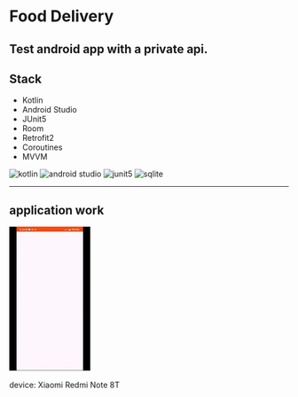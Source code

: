 # Food Delivery

Test android app with a private api.
---

## Stack

+ Kotlin
+ Android Studio
+ JUnit5
+ Room
+ Retrofit2
+ Coroutines
+ MVVM

![kotlin](https://camo.githubusercontent.com/d3d1086af5c2cc9b242b19407152596a33d4ee77f4c2c76f561ba14a2ee8abe0/68747470733a2f2f696d672e736869656c64732e696f2f7374617469632f76313f7374796c653d666f722d7468652d6261646765266d6573736167653d4b6f746c696e26636f6c6f723d374635324646266c6f676f3d4b6f746c696e266c6f676f436f6c6f723d464646464646266c6162656c3d)
![android studio](https://camo.githubusercontent.com/2d397c08eedc8787ef2a85a6a4b391f62d5ef4d89c527e49bc9f3a0b8c54136f/68747470733a2f2f696d672e736869656c64732e696f2f7374617469632f76313f7374796c653d666f722d7468652d6261646765266d6573736167653d416e64726f69642b53747564696f26636f6c6f723d323232323232266c6f676f3d416e64726f69642b53747564696f266c6f676f436f6c6f723d334444433834266c6162656c3d)
![junit5](https://camo.githubusercontent.com/0ec0af3112b73b519c79846f78d224a64c09512fb5018b96453dc59f5fa0a463/68747470733a2f2f696d672e736869656c64732e696f2f7374617469632f76313f7374796c653d666f722d7468652d6261646765266d6573736167653d4a556e69743526636f6c6f723d323541313632266c6f676f3d4a556e697435266c6f676f436f6c6f723d464646464646266c6162656c3d)
![sqlite](https://camo.githubusercontent.com/5a9c92fdc2a1a0141a60db6189a74b4d6e7d18f2b0f9971e81bd5d1ecb1d7f61/68747470733a2f2f696d672e736869656c64732e696f2f7374617469632f76313f7374796c653d666f722d7468652d6261646765266d6573736167653d53514c69746526636f6c6f723d303033423537266c6f676f3d53514c697465266c6f676f436f6c6f723d464646464646266c6162656c3d)

---

## application work

![application](application.gif)

device: Xiaomi Redmi Note 8T
